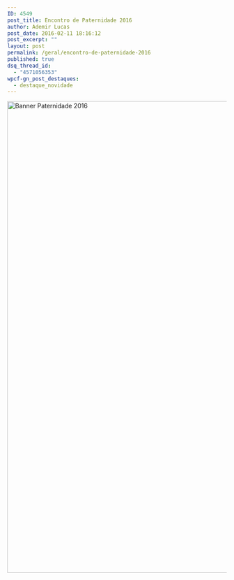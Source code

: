 ```yaml
---
ID: 4549
post_title: Encontro de Paternidade 2016
author: Ademir Lucas
post_date: 2016-02-11 18:16:12
post_excerpt: ""
layout: post
permalink: /geral/encontro-de-paternidade-2016
published: true
dsq_thread_id:
  - "4571056353"
wpcf-gn_post_destaques:
  - destaque_novidade
---
```

<a href="http://www.gruponews.com.br/wp-content/uploads/2016/02/banner-paternidade-2016.jpg" rel="attachment wp-att-4548"><img class="aligncenter size-full wp-image-4548" src="http://www.gruponews.com.br/wp-content/uploads/2016/02/banner-paternidade-2016.jpg" alt="Banner Paternidade 2016" width="1920" height="1080" /></a>
